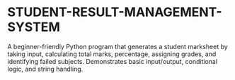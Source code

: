 # STUDENT-RESULT-MANAGEMENT-SYSTEM
A beginner-friendly Python program that generates a student marksheet by taking input, calculating total marks, percentage, assigning grades, and identifying failed subjects. Demonstrates basic input/output, conditional logic, and string handling.
